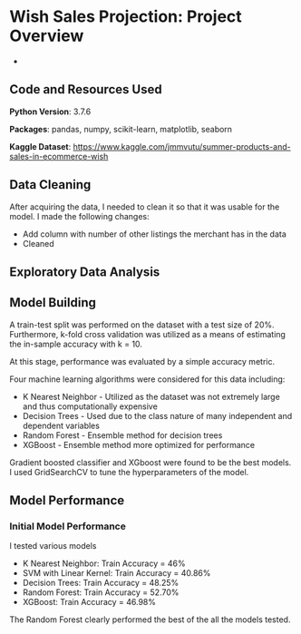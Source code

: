 # Wish Sales Projection: Project Overview

* 

## Code and Resources Used
<strong>Python Version</strong>: 3.7.6

<strong>Packages</strong>: pandas, numpy, scikit-learn, matplotlib, seaborn

<strong>Kaggle Dataset</strong>: https://www.kaggle.com/jmmvutu/summer-products-and-sales-in-ecommerce-wish

## Data Cleaning

After acquiring the data, I needed to clean it so that it was usable for the model. I made the following changes:

* Add column with number of other listings the merchant has in the data
* Cleaned

## Exploratory Data Analysis



## Model Building

A train-test split was performed on the dataset with a test size of 20%. Furthermore, k-fold cross validation was utilized as a means of estimating the in-sample accuracy with k = 10. 

At this stage, performance was evaluated by a simple accuracy metric.

Four machine learning algorithms were considered for this data including:

* K Nearest Neighbor - Utilized as the dataset was not extremely large and thus computationally expensive
* Decision Trees - Used due to the class nature of many independent and dependent variables
* Random Forest - Ensemble method for decision trees
* XGBoost - Ensemble method more optimized for performance

Gradient boosted classifier and XGboost were found to be the best models. I used GridSearchCV to tune the hyperparameters of the model.

## Model Performance

### Initial Model Performance

I tested various models 

* K Nearest Neighbor: Train Accuracy = 46%
* SVM with Linear Kernel: Train Accuracy = 40.86%
* Decision Trees: Train Accuracy = 48.25%
* Random Forest: Train Accuracy = 52.70%
* XGBoost: Train Accuracy = 46.98%

The Random Forest clearly performed the best of the all the models tested.


